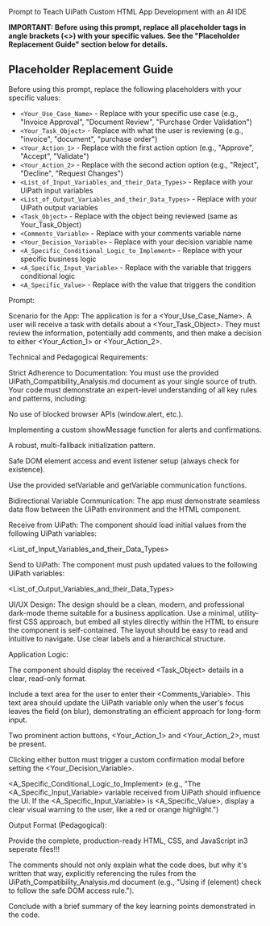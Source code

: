 Prompt to Teach UiPath Custom HTML App Development with an AI IDE

**IMPORTANT: Before using this prompt, replace all placeholder tags in angle brackets (<>) with your specific values. See the "Placeholder Replacement Guide" section below for details.**
## Placeholder Replacement Guide
Before using this prompt, replace the following placeholders with your specific values:

- `<Your_Use_Case_Name>` - Replace with your specific use case (e.g., "Invoice Approval", "Document Review", "Purchase Order Validation")
- `<Your_Task_Object>` - Replace with what the user is reviewing (e.g., "invoice", "document", "purchase order")
- `<Your_Action_1>` - Replace with the first action option (e.g., "Approve", "Accept", "Validate")
- `<Your_Action_2>` - Replace with the second action option (e.g., "Reject", "Decline", "Request Changes")
- `<List_of_Input_Variables_and_their_Data_Types>` - Replace with your UiPath input variables
- `<List_of_Output_Variables_and_their_Data_Types>` - Replace with your UiPath output variables
- `<Task_Object>` - Replace with the object being reviewed (same as Your_Task_Object)
- `<Comments_Variable>` - Replace with your comments variable name
- `<Your_Decision_Variable>` - Replace with your decision variable name
- `<A_Specific_Conditional_Logic_to_Implement>` - Replace with your specific business logic
- `<A_Specific_Input_Variable>` - Replace with the variable that triggers conditional logic
- `<A_Specific_Value>` - Replace with the value that triggers the condition



Prompt: 


Scenario for the App: The application is for a <Your_Use_Case_Name>. A user will receive a task with details about a <Your_Task_Object>. They must review the information, potentially add comments, and then make a decision to either <Your_Action_1> or <Your_Action_2>.



Technical and Pedagogical Requirements:

Strict Adherence to Documentation: You must use the provided UiPath_Compatibility_Analysis.md document as your single source of truth. Your code must demonstrate an expert-level understanding of all key rules and patterns, including:

No use of blocked browser APIs (window.alert, etc.).

Implementing a custom showMessage function for alerts and confirmations.

A robust, multi-fallback initialization pattern.

Safe DOM element access and event listener setup (always check for existence).

Use the provided setVariable and getVariable communication functions.

Bidirectional Variable Communication: The app must demonstrate seamless data flow between the UiPath environment and the HTML component.

Receive from UiPath: The component should load initial values from the following UiPath variables:

<List_of_Input_Variables_and_their_Data_Types>

Send to UiPath: The component must push updated values to the following UiPath variables:

<List_of_Output_Variables_and_their_Data_Types>

UI/UX Design: The design should be a clean, modern, and professional dark-mode theme suitable for a business application. Use a minimal, utility-first CSS approach, but embed all styles directly within the HTML to ensure the component is self-contained. The layout should be easy to read and intuitive to navigate. Use clear labels and a hierarchical structure.

Application Logic:

The component should display the received <Task_Object> details in a clear, read-only format.

Include a text area for the user to enter their <Comments_Variable>. This text area should update the UiPath variable only when the user's focus leaves the field (on blur), demonstrating an efficient approach for long-form input.

Two prominent action buttons, <Your_Action_1> and <Your_Action_2>, must be present.

Clicking either button must trigger a custom confirmation modal before setting the <Your_Decision_Variable>.

<A_Specific_Conditional_Logic_to_Implement> (e.g., "The <A_Specific_Input_Variable> variable received from UiPath should influence the UI. If the <A_Specific_Input_Variable> is <A_Specific_Value>, display a clear visual warning to the user, like a red or orange highlight.")

Output Format (Pedagogical):

Provide the complete, production-ready HTML, CSS, and JavaScript in3 seperate files!!!

The comments should not only explain what the code does, but why it's written that way, explicitly referencing the rules from the UiPath_Compatibility_Analysis.md document (e.g., "Using if (element) check to follow the safe DOM access rule.").

Conclude with a brief summary of the key learning points demonstrated in the code.
